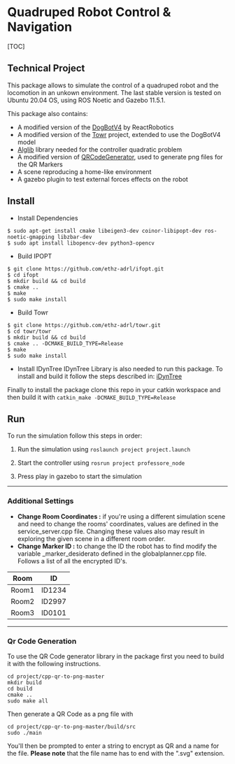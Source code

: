 # Quadruped Robot Control & Navigation

[TOC]

## Technical Project
This package allows to simulate the control of a quadruped robot and the locomotion in an unkown environment. The last stable version is tested on Ubuntu 20.04 OS, using ROS Noetic and Gazebo 11.5.1.

This package also contains:
- A modified version of the [DogBotV4](https://github.com/ReactRobotics/DogBotV4 "DogBotV4") by ReactRobotics
- A modified version of the [Towr](https://github.com/ethz-adrl/towr "towr") project, extended to use the DogBotV4 model
- [Alglib](https://www.alglib.net "Alglib") library needed for the controller quadratic problem
- A modified version of [QRCodeGenerator](https://github.com/RaymiiOrg/cpp-qr-to-png "QRCodeGenerator"), used to generate png files for the QR Markers
- A scene reproducing a home-like environment
- A gazebo plugin to test external forces effects on the robot


## Install
- Install Dependencies
```
$ sudo apt-get install cmake libeigen3-dev coinor-libipopt-dev ros-noetic-gmapping libzbar-dev
$ sudo apt install libopencv-dev python3-opencv
```

- Build IPOPT
```
$ git clone https://github.com/ethz-adrl/ifopt.git
$ cd ifopt
$ mkdir build && cd build
$ cmake ..
$ make
$ sudo make install
```

- Build Towr
```
$ git clone https://github.com/ethz-adrl/towr.git
$ cd towr/towr
$ mkdir build && cd build
$ cmake .. -DCMAKE_BUILD_TYPE=Release
$ make
$ sudo make install
```
- Install IDynTree
IDynTree Library is also needed to run this package. To install and build it follow the steps described in: [iDynTree](https://github.com/robotology/idyntree/blob/master/doc/build-from-source.md "iDynTree")

Finally to install the package clone this repo in your catkin workspace and then build it with `catkin_make -DCMAKE_BUILD_TYPE=Release`

## Run
To run the simulation follow this steps in order:

1. Run the simulation using `roslaunch project project.launch`

2. Start the controller using `rosrun project professore_node`

3. Press play in gazebo to start the simulation

------------


### Additional Settings
- **Change Room Coordinates :** if you're using a different simulation scene and need to change the rooms' coordinates, values are defined in the service_server.cpp file. Changing these values also may result in exploring the given scene in a different room order. 
- **Change Marker ID :** to change the ID the robot has to find modify the variable _marker_desiderato defined in the globalplanner.cpp file. Follows a list of all the encrypted ID's.

| Room  | ID | 
| :---: | :---: |
| Room1 | ID1234 |
| Room2 | ID2997 |
| Room3 | ID0101 |

------------

### Qr Code Generation
To use the QR Code generator library in the package first you need to build it with the following instructions.

```
cd project/cpp-qr-to-png-master
mkdir build
cd build
cmake ..
sudo make all
```

Then generate a QR Code as a png file with
```
cd project/cpp-qr-to-png-master/build/src
sudo ./main
```
You'll then be prompted to enter a string to encrypt as QR and a name for the file. **Please note** that the file name has to end with the ".svg" extension.
